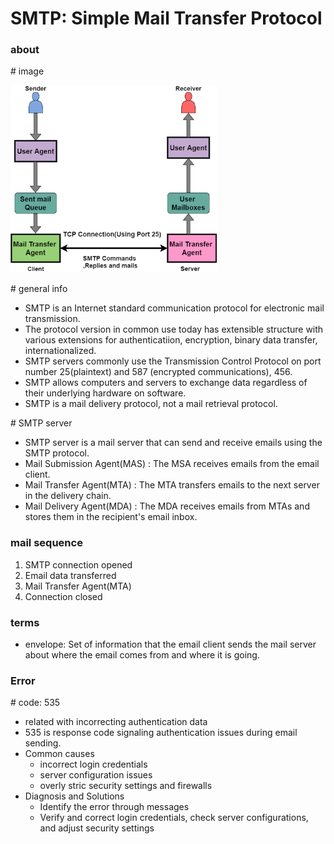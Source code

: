 # SMTP: Simple Mail Transfer Protocol

### about

\# image

<img src="../zzz_image/S_SMTP.png" style="height:300px"><br>

\# general info

- SMTP is an Internet standard communication protocol for electronic mail transmission.
- The protocol version in common use today has extensible structure with various extensions for authenticatiion, encryption, binary data transfer, internationalized.
- SMTP servers commonly use the Transmission Control Protocol on port number 25(plaintext) and 587 (encrypted communications), 456.
- SMTP allows computers and servers to exchange data regardless of their underlying hardware on software.
- SMTP is a mail delivery protocol, not a mail retrieval protocol.

\# SMTP server

- SMTP server is a mail server that can send and receive emails using the SMTP protocol.
- Mail Submission Agent(MAS)  : The MSA receives emails from the email client.
- Mail Transfer Agent(MTA)    : The MTA transfers emails to the next server in the delivery chain.
- Mail Delivery Agent(MDA)    : The MDA receives emails from MTAs and stores them in the recipient's email inbox.

### mail sequence

1. SMTP connection opened
2. Email data transferred
3. Mail Transfer Agent(MTA)
4. Connection closed

### terms

- envelope: Set of information that the email client sends the mail server about where the email comes from and where it is going.



### Error

\# code: 535

- related with incorrecting authentication data
- 535 is response code signaling authentication issues during email sending.
- Common causes 
  - incorrect login credentials
  - server configuration issues
  - overly stric security settings and firewalls
- Diagnosis and Solutions
  - Identify the error through messages
  - Verify and correct login credentials, check server configurations, and adjust security settings